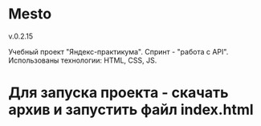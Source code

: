 # Mesto
v.0.2.15

Учебный проект "Яндекс-практикума".
Спринт - "работа с API".
Использованы технологии: HTML, CSS, JS.

# Для запуска проекта - скачать архив и запустить файл index.html
